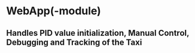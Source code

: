 # WebApp(-module)
## Handles PID value initialization, Manual Control, Debugging and Tracking of the Taxi
